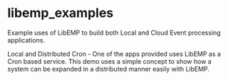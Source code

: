 # libemp_examples
Example uses of LibEMP to build both Local and Cloud Event processing applications.

Local and Distributed Cron - 
    One of the apps provided uses LibEMP as a Cron based service. This demo uses
    a simple concept to show how a system can be expanded in a distributed manner
    easily with LibEMP.


